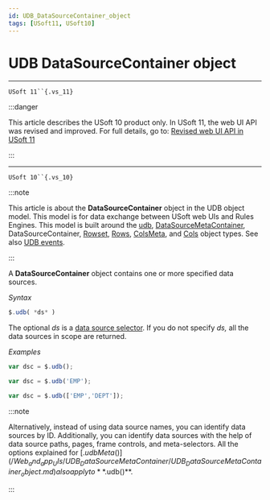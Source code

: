 ```yaml
---
id: UDB_DataSourceContainer_object
tags: [USoft11, USoft10]
---
```

# UDB DataSourceContainer object



----

`USoft 11``{.vs_11}`


:::danger

This article describes the USoft 10 product only.
In USoft 11, the web UI API was revised and improved. For full details, go to:
[Revised web UI API in USoft 11](/Web_and_app_UIs/UDB_udb/Revised_web_UI_API_in_USoft_11.md)

:::

----

`USoft 10``{.vs_10}`


:::note

This article is about the **DataSourceContainer** object in the UDB object model. This model is for data exchange between USoft web UIs and Rules Engines.
This model is built around the [udb](/Web_and_app_UIs/UDB_udb), [DataSourceMetaContainer](/Web_and_app_UIs/UDB_DataSourceMetaContainer), DataSourceContainer, [Rowset](/Web_and_app_UIs/UDB_Rowset), [Rows](/Web_and_app_UIs/UDB_Rows), [ColsMeta](/Web_and_app_UIs/UDB_ColsMeta), and [Cols](/Web_and_app_UIs/UDB_Cols) object types. See also [UDB events](/Web_and_app_UIs/UDB_Events).

:::

A **DataSourceContainer** object contains one or more specified data sources.

*Syntax*

```js
$.udb( *ds* )
```

The optional *ds* is a [data source selector](/Web_and_app_UIs/UDB_DataSourceMetaContainer/UDB_DataSourceMetaContainer_object.md). If you do not specify *ds,* all the data sources in scope are returned.

*Examples*

```js
var dsc = $.udb();
```

```js
var dsc = $.udb('EMP');
```

```js
var dsc = $.udb(['EMP','DEPT']);
```


:::note

Alternatively, instead of using data source names, you can identify data sources by ID. Additionally, you can identify data sources with the help of data source paths, pages, frame controls, and meta-selectors. All the options explained for [$.udbMeta()](/Web_and_app_UIs/UDB_DataSourceMetaContainer/UDB_DataSourceMetaContainer_object.md) also apply to **$.udb()**.

:::
